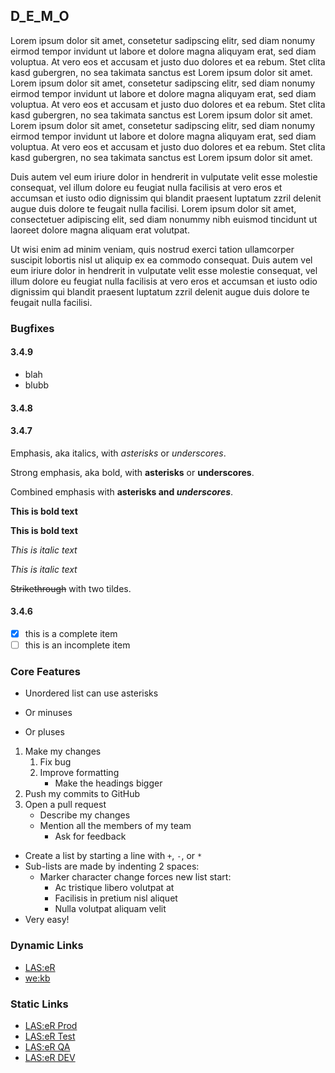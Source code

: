 
## D_E_M_O

Lorem ipsum dolor sit amet, consetetur sadipscing elitr, sed diam nonumy eirmod tempor invidunt ut labore et dolore magna aliquyam erat, sed diam voluptua. At vero eos et accusam et justo duo dolores et ea rebum. Stet clita kasd gubergren, no sea takimata sanctus est Lorem ipsum dolor sit amet. Lorem ipsum dolor sit amet, consetetur sadipscing elitr, sed diam nonumy eirmod tempor invidunt ut labore et dolore magna aliquyam erat, sed diam voluptua. At vero eos et accusam et justo duo dolores et ea rebum. Stet clita kasd gubergren, no sea takimata sanctus est Lorem ipsum dolor sit amet. Lorem ipsum dolor sit amet, consetetur sadipscing elitr, sed diam nonumy eirmod tempor invidunt ut labore et dolore magna aliquyam erat, sed diam voluptua. At vero eos et accusam et justo duo dolores et ea rebum. Stet clita kasd gubergren, no sea takimata sanctus est Lorem ipsum dolor sit amet.

Duis autem vel eum iriure dolor in hendrerit in vulputate velit esse molestie consequat, vel illum dolore eu feugiat nulla facilisis at vero eros et accumsan et iusto odio dignissim qui blandit praesent luptatum zzril delenit augue duis dolore te feugait nulla facilisi. Lorem ipsum dolor sit amet, consectetuer adipiscing elit, sed diam nonummy nibh euismod tincidunt ut laoreet dolore magna aliquam erat volutpat.

Ut wisi enim ad minim veniam, quis nostrud exerci tation ullamcorper suscipit lobortis nisl ut aliquip ex ea commodo consequat. Duis autem vel eum iriure dolor in hendrerit in vulputate velit esse molestie consequat, vel illum dolore eu feugiat nulla facilisis at vero eros et accumsan et iusto odio dignissim qui blandit praesent luptatum zzril delenit augue duis dolore te feugait nulla facilisi.

### Bugfixes

#### 3.4.9
- blah
- blubb
#### 3.4.8
#### 3.4.7

Emphasis, aka italics, with *asterisks* or _underscores_.

Strong emphasis, aka bold, with **asterisks** or __underscores__.

Combined emphasis with **asterisks and _underscores_**.

**This is bold text**

__This is bold text__

*This is italic text*

_This is italic text_

~~Strikethrough~~ with two tildes.

#### 3.4.6

- [x] this is a complete item
- [ ] this is an incomplete item

### Core Features

* Unordered list can use asterisks
- Or minuses
+ Or pluses

1. Make my changes
    1. Fix bug
    2. Improve formatting
        - Make the headings bigger
2. Push my commits to GitHub
3. Open a pull request
    * Describe my changes
    * Mention all the members of my team
        * Ask for feedback

+ Create a list by starting a line with `+`, `-`, or `*`
+ Sub-lists are made by indenting 2 spaces:
    - Marker character change forces new list start:
        * Ac tristique libero volutpat at
        + Facilisis in pretium nisl aliquet
        - Nulla volutpat aliquam velit
+ Very easy!

### Dynamic Links

* [LAS:eR]({{current_server_laser}} "current_server_laser: {{current_server_laser}}")
* [we:kb]({{current_server_wekb}} "current_server_wekb: {{current_server_wekb}}")

### Static Links

* [LAS:eR Prod](https://laser.hbz-nrw.de "https://laser.hbz-nrw.de")
* [LAS:eR Test](https://laser-test.hbz-nrw.de "https://laser-test.hbz-nrw.de")
* [LAS:eR QA](https://laser-qa.hbz-nrw.de "https://laser-qa.hbz-nrw.de")
* [LAS:eR DEV](https://laser-dev.hbz-nrw.de "https://laser-dev.hbz-nrw.de")